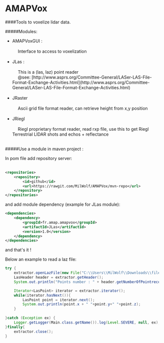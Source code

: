# AMAPVox

####Tools to voxelize lidar data.

#####Modules:
<ul>
<li>AMAPVoxGUI : </li><br>
   &emsp; Interface to access to voxelization<br><br>
  
<li>JLas :</li><br>
   &emsp; This is a (las, laz) point reader<br>
   &emsp; @see: [http://www.asprs.org/Committee-General/LASer-LAS-File-Format-Exchange-Activities.html](http://www.asprs.org/Committee-General/LASer-LAS-File-Format-Exchange-Activities.html)<br><br>
  
<li>JRaster</li><br>
   &emsp; Ascii grid file format reader, can retrieve height from x,y position<br><br>

<li>JRiegl</li><br>
   &emsp; Riegl proprietary format reader, read rxp file, use this to get Riegl Terrestrial LIDAR shots and echos + reflectance <br><br>
</ul>
#####Use a module in maven project : <br>

In pom file add repository server:<br><br>

```xml
<repositories>
    <repository>
        <id>github</id>
        <url>https://rawgit.com/MilWolf/AMAPVox/mvn-repo</url>
    </repository>
</repositories>
```
and add module dependency (example for JLas module):

```xml
<dependencies>
    <dependency>
        <groupId>fr.amap.amapvox</groupId>
        <artifactId>JLas</artifactId>
        <version>1.0</version>
    </dependency>
</dependencies>
```

and that's it !

Below an example to read a laz file:

```java
try {
    extractor.openLazFile(new File("C:\\Users\\MilWolf\\Downloads\\file.laz"));
    LasHeader header = extractor.getHeader();
    System.out.println("Points number : " + header.getNumberOfPointrecords());

    Iterator<LasPoint> iterator = extractor.iterator();
    while(iterator.hasNext()){
        LasPoint point = iterator.next();
        System.out.println(point.x + " "+point.y+" "+point.z);
    }
    
}catch (Exception ex) {
    Logger.getLogger(Main.class.getName()).log(Level.SEVERE, null, ex);
}finally{
    extractor.close();
}
```
